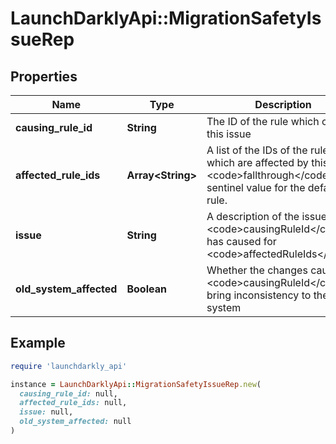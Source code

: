 # LaunchDarklyApi::MigrationSafetyIssueRep

## Properties

| Name | Type | Description | Notes |
| ---- | ---- | ----------- | ----- |
| **causing_rule_id** | **String** | The ID of the rule which caused this issue | [optional] |
| **affected_rule_ids** | **Array&lt;String&gt;** | A list of the IDs of the rules which are affected by this issue. &lt;code&gt;fallthrough&lt;/code&gt; is a sentinel value for the default rule. | [optional] |
| **issue** | **String** | A description of the issue that &lt;code&gt;causingRuleId&lt;/code&gt; has caused for &lt;code&gt;affectedRuleIds&lt;/code&gt;. | [optional] |
| **old_system_affected** | **Boolean** | Whether the changes caused by &lt;code&gt;causingRuleId&lt;/code&gt; bring inconsistency to the old system | [optional] |

## Example

```ruby
require 'launchdarkly_api'

instance = LaunchDarklyApi::MigrationSafetyIssueRep.new(
  causing_rule_id: null,
  affected_rule_ids: null,
  issue: null,
  old_system_affected: null
)
```

